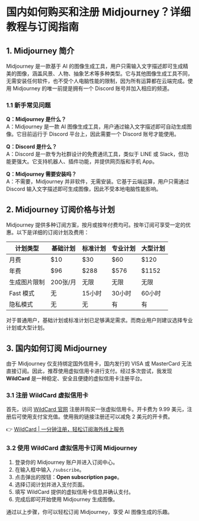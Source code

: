 # 国内如何购买和注册 Midjourney？详细教程与订阅指南

## 1. Midjourney 简介

Midjourney 是一款基于 AI 的图像生成工具，用户只需输入文字描述即可生成精美的图像，涵盖风景、人物、抽象艺术等多种类型。它与其他图像生成工具不同，无需安装任何软件，也不受个人电脑性能的限制，因为所有运算都在云端完成。使用 Midjourney 的唯一前提是拥有一个 Discord 账号并加入相应的频道。

### 1.1 新手常见问题

**Q：Midjourney 是什么？**  
A：Midjourney 是一款 AI 图像生成工具，用户通过输入文字描述即可自动生成图像。它目前运行于 Discord 平台上，因此需要一个 Discord 账号才能使用。

**Q：Discord 是什么？**  
A：Discord 是一款专为社群设计的免费通讯工具，类似于 LINE 或 Slack，但功能更强大。它支持机器人、插件功能，并提供网页版和手机 App。

**Q：Midjourney 需要安装吗？**  
A：不需要，Midjourney 并非软件，无需安装。它基于云端运算，用户只需通过 Discord 输入文字描述即可生成图像，因此不受本地电脑性能影响。

## 2. Midjourney 订阅价格与计划

Midjourney 提供多种订阅方案，按月或按年付费均可。按年订阅可享受一定的优惠。以下是详细的订阅计划及费用：

| 计划类型     | 基础计划 | 标准计划 | 专业计划 | 大型计划 |
|--------------|----------|----------|----------|----------|
| 月费         | $10      | $30      | $60      | $120     |
| 年费         | $96      | $288     | $576     | $1152    |
| 生成图片限制 | 200张/月 | 无限     | 无限     | 无限     |
| Fast 模式    | 无       | 15小时   | 30小时   | 60小时   |
| 隐私模式     | 无       | 无       | 有       | 有       |

对于普通用户，基础计划或标准计划已足够满足需求。而商业用户则建议选择专业计划或大型计划。

## 3. 国内如何订阅 Midjourney

由于 Midjourney 仅支持绑定国外信用卡，国内发行的 VISA 或 MasterCard 无法直接订阅。因此，推荐使用虚拟信用卡进行支付。经过多次尝试，我发现 **WildCard** 是一种稳定、安全且便捷的虚拟信用卡注册平台。

### 3.1 注册 WildCard 虚拟信用卡

首先，访问 [WildCard 官网](https://bbtdd.com/WildCard) 注册并购买一张虚拟信用卡。开卡费为 9.99 美元，注册后可使用支付宝充值。使用我的链接注册还可以减免 2 美元的开卡费。

👉 [WildCard | 一分钟注册，轻松订阅海外线上服务](https://bbtdd.com/WildCard)

### 3.2 使用 WildCard 虚拟信用卡订阅 Midjourney

1. 登录你的 Midjourney 账户并进入订阅中心。  
2. 在输入框中输入 `/subscribe`。  
3. 点击弹出的按钮：**Open subscription page**。  
4. 选择订阅计划并进入支付页面。  
5. 填写 WildCard 提供的虚拟信用卡信息并确认支付。  
6. 完成后即可开始使用 Midjourney 生成图像。

通过以上步骤，你可以轻松订阅 Midjourney，享受 AI 图像生成的乐趣。